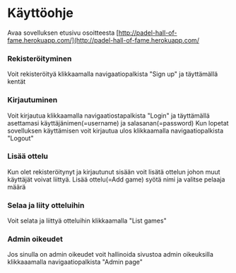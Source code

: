 # Käyttöohje

Avaa sovelluksen etusivu osoitteesta [http://padel-hall-of-fame.herokuapp.com/](http://padel-hall-of-fame.herokuapp.com/

### Rekisteröityminen
Voit rekisteröityä klikkaamalla navigaatiopalkista "Sign up" ja täyttämällä kentät

### Kirjautuminen 
Voit kirjautua klikkaamalla navigaatiostapalkista "Login" ja täyttämällä asettamasi käyttäjänimen(=username) ja salasanan(=password)
Kun lopetat sovelluksen käyttämisen voit kirjautua ulos klikkaamalla navigaatiopalkista "Logout"

### Lisää ottelu
Kun olet rekisteröitynyt ja kirjautunut sisään voit lisätä ottelun johon muut käyttäjät voivat liittyä.
Lisää ottelu(=Add game) syötä nimi ja valitse pelaaja määrä

### Selaa ja liity otteluihin
Voit selata ja liittyä otteluihin klikkaamalla "List games"

### Admin oikeudet
Jos sinulla on admin oikeudet voit hallinoida sivustoa admin oikeuksilla klikkaaamalla navigaatiopalkista "Admin page"